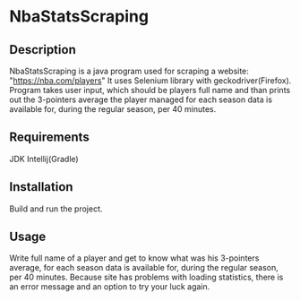# NbaStatsScraping

## Description
NbaStatsScraping is a java program used for scraping a website: "https://nba.com/players" 
It uses Selenium library with geckodriver(Firefox). 
Program takes user input, which should be players full name and than prints out the 3-pointers average the player
managed for each season data is available for, during the regular season, per 40 minutes.  

## Requirements
JDK
Intellij(Gradle)

## Installation
Build and run the project.

## Usage
Write full name of a player and get to know what was his 3-pointers average, for
each season data is available for, during the regular season, per 40 minutes. Because
site has problems with loading statistics, there is an error message and an
option to try your luck again.